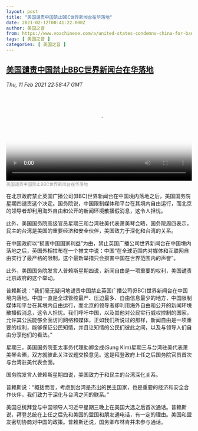 ```yaml
---
layout: post
title: "美国谴责中国禁止BBC世界新闻台在华落地"
date: 2021-02-12T00:41:22.000Z
author: 美国之音
from: https://www.voachinese.com/a/united-states-condemns-china-for-banning-bbc-20210211/5775007.html
tags: [ 美国之音 ]
categories: [ 美国之音 ]
---
```

<!--1613090482000-->
[美国谴责中国禁止BBC世界新闻台在华落地](https://www.voachinese.com/a/united-states-condemns-china-for-banning-bbc-20210211/5775007.html)
------

<div>
<div><i>Thu, 11 Feb 2021 22:58:47 GMT</i></div><video poster="https://images.weserv.nl?url=gdb.voanews.com/d8dc50c2-a619-4c29-b761-ab57dc24dd73_tv_r1_s_w900.jpg" src="https://av.voanews.com/Videoroot/Pangeavideo/2021/02/d/d8/d8dc50c2-a619-4c29-b761-ab57dc24dd73_240p.mp4" style="width:100%" controls></video><div><small style="color: #999;">美国谴责中国禁止BBC世界新闻台在华落地</small></div><p>在北京政府禁止英国广播公司(BBC)世界新闻台在中国境内落地之后，美国国务院星期四谴责这个决定。国务院说，中国限制媒体和平台在其境内自由运行，而北京的领导者却利用海外自由和公开的新闻环境散播假消息，这令人担忧。</p><p>此外，美国国务院高级官员星期三和台湾驻美代表萧美琴会晤，国务院周四表示，民主的台湾是美国的重要经济和安全伙伴，美国致力于深化和台湾的关系。</p><p>在中国政府以“损害中国国家利益”为由，禁止英国广播公司世界新闻台在中国境内落地之后，英国外相拉布在一个推文中说：中国“在全球范围内对媒体和互联网自由实行了最严格的限制，这个最新举措只会损害中国在世界范围内的声誉”。</p><p>此外，美国国务院发言人普赖斯星期四说，新闻自由是一项重要的权利，美国谴责北京政府的这个举动。</p><p>普赖斯说：“我们毫无疑问地谴责中国禁止英国广播公司(BBC)世界新闻台在中国境内落地。中国一直是全球管控最严、压迫最多、自由信息最少的地方，中国限制媒体和平台在其境内自由运行，而北京的领导者却利用海外自由和公开的新闻环境散播假消息，这令人担忧。我们呼吁中国，以及其他对公民实行威权控制的国家，允许其公民能够全面访问网络和媒体，正如我们所说过的那样，新闻自由是一项重要的权利，能够保证公民知情，并且让知情的公民们彼此之间，以及与领导人们自由分享他们的看法。”</p><p>星期三，美国国务院亚太事务代理助卿金成(Sung Kim)星期三与台湾驻美代表萧美琴会晤，双方就彼此关注议题交换意见。这是拜登政府上任之后国务院官员首次与台湾驻美代表会面。</p><p>国务院发言人普赖斯星期四说，美国致力于和民主的台湾深化关系。</p><p>普赖斯说：“概括而言，考虑到台湾是杰出的民主国家，也是重要的经济和安全合作伙伴，我们致力于深化与台湾之间的联系。”</p><p>美国总统拜登与中国领导人习近平星期三晚上在美国大选之后首次通话。普赖斯说，拜登总统在上任之后先和美国的盟国和朋友通电话，有一定的理由。美国和盟友密切协商对中国的政策。普赖斯还说，国务卿布林肯并未参与通话。</p>
</div>
